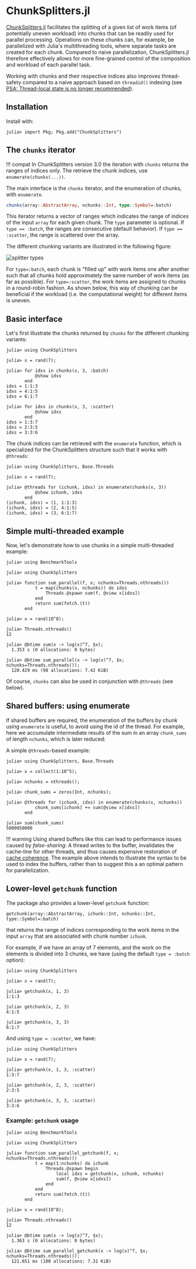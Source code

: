 # ChunkSplitters.jl

[ChunkSplitters.jl](https://github.com/m3g/ChunkSplitters.jl) facilitates the splitting of a given list of work items (of potentially uneven workload) into chunks that can be readily used for parallel processing. Operations on these chunks can, for example, be parallelized with Julia's multithreading tools, where separate tasks are created for each chunk. Compared to naive parallelization, ChunkSplitters.jl therefore effectively allows for more fine-grained control of the composition and workload of each parallel task.

Working with chunks and their respective indices also improves thread-safety compared to a naive approach based on `threadid()` indexing (see [PSA: Thread-local state is no longer recommended](https://julialang.org/blog/2023/07/PSA-dont-use-threadid/)). 

## Installation

Install with:
```julia-repl
julia> import Pkg; Pkg.add("ChunkSplitters")
```

## The `chunks` iterator

!!! compat
    In ChunkSplitters version 3.0 the iteration with `chunks` returns the ranges of indices only. The retrieve
    the chunk indices, use `enumerate(chunks(...))`. 

The main interface is the `chunks` iterator, and the enumeration of chunks, with `enumerate`.

```julia
chunks(array::AbstractArray, nchunks::Int, type::Symbol=:batch)
```
This iterator returns a vector of ranges which indicates the range of indices of the input `array` for each given chunk. The `type` parameter is optional. If `type == :batch`, the ranges are consecutive (default behavior). If `type == :scatter`, the range is scattered over the array.

The different chunking variants are illustrated in the following figure: 

![splitter types](./assets/splitters.svg)

For `type=:batch`, each chunk is "filled up" with work items one after another such that all chunks hold approximately the same number of work items (as far as possible). For `type=:scatter`, the work items are assigned to chunks in a round-robin fashion. As shown below, this way of chunking can be beneficial if the workload (i.e. the computational weight) for different items is uneven. 

## Basic interface

Let's first illustrate the chunks returned by `chunks` for the different chunking variants:

```jldoctest
julia> using ChunkSplitters

julia> x = rand(7);

julia> for idxs in chunks(x, 3, :batch)
           @show idxs
       end
idxs = 1:1:3
idxs = 4:1:5
idxs = 6:1:7

julia> for idxs in chunks(x, 3, :scatter)
           @show idxs
       end
idxs = 1:3:7
idxs = 2:3:5
idxs = 3:3:6
```

The chunk indices can be retrieved with the `enumerate` function, which is specialized
for the ChunkSplitters structure such that it works with `@threads`: 

```julia-repl
julia> using ChunkSplitters, Base.Threads

julia> x = rand(7);

julia> @threads for (ichunk, idxs) in enumerate(chunks(x, 3))
           @show ichunk, idxs
       end
(ichunk, idxs) = (1, 1:1:3)
(ichunk, idxs) = (2, 4:1:5)
(ichunk, idxs) = (3, 6:1:7)
```

## Simple multi-threaded example

Now, let's demonstrate how to use chunks in a simple multi-threaded example:

```julia-repl
julia> using BenchmarkTools

julia> using ChunkSplitters

julia> function sum_parallel(f, x; nchunks=Threads.nthreads())
           t = map(chunks(x, nchunks)) do idxs
               Threads.@spawn sum(f, @view x[idxs])
           end
           return sum(fetch.(t))
       end

julia> x = rand(10^8);

julia> Threads.nthreads()
12

julia> @btime sum(x -> log(x)^7, $x);
  1.353 s (0 allocations: 0 bytes)

julia> @btime sum_parallel(x -> log(x)^7, $x; nchunks=Threads.nthreads());
  120.429 ms (98 allocations: 7.42 KiB)
```
Of course, `chunks` can also be used in conjunction with `@threads` (see below).

## Shared buffers: using enumerate

If shared buffers are required, the enumeration of the buffers by
chunk using `enumerate` is useful, to avoid using the id of the thread. For example,
here we accumulate intermediate results of the sum in an array
`chunk_sums` of length `nchunks`, which is later reduced:

A simple `@threads`-based example:
```jldoctest
julia> using ChunkSplitters, Base.Threads

julia> x = collect(1:10^5);

julia> nchunks = nthreads();

julia> chunk_sums = zeros(Int, nchunks);

julia> @threads for (ichunk, idxs) in enumerate(chunks(x, nchunks))
           chunk_sums[ichunk] += sum(@view x[idxs])
       end

julia> sum(chunk_sums)
5000050000
```

!!! warning
    Using shared buffers like this can lead to performance issues caused by *false-sharing*:
    A thread writes to the buffer, invalidates the cache-line for other threads, and thus causes expensive restoration of [cache coherence](https://en.wikipedia.org/wiki/Cache_coherence).
    The example above intends to illustrate the syntax to be used to index the buffers, rather than
    to suggest this a an optimal pattern for parallelization. 

## Lower-level `getchunk` function 

The package also provides a lower-level `getchunk` function:
```julia-repl
getchunk(array::AbstractArray, ichunk::Int, nchunks::Int, type::Symbol=:batch)
```
that returns the range of indices corresponding to the work items in the input `array` that are associated with chunk number `ichunk`. 

For example, if we have an array of 7 elements, and the work on the elements is divided
into 3 chunks, we have (using the default `type = :batch` option):

```jldoctest
julia> using ChunkSplitters

julia> x = rand(7);

julia> getchunk(x, 1, 3)
1:1:3

julia> getchunk(x, 2, 3)
4:1:5

julia> getchunk(x, 3, 3)
6:1:7
```

And using `type = :scatter`, we have:

```jldoctest
julia> using ChunkSplitters 

julia> x = rand(7);

julia> getchunk(x, 1, 3, :scatter)
1:3:7

julia> getchunk(x, 2, 3, :scatter)
2:3:5

julia> getchunk(x, 3, 3, :scatter)
3:3:6
```

### Example: `getchunk` usage

```julia-repl
julia> using BenchmarkTools

julia> using ChunkSplitters

julia> function sum_parallel_getchunk(f, x; nchunks=Threads.nthreads())
           t = map(1:nchunks) do ichunk
               Threads.@spawn begin
                   local idxs = getchunk(x, ichunk, nchunks)
                   sum(f, @view x[idxs])
               end
           end
           return sum(fetch.(t))
       end

julia> x = rand(10^8);

julia> Threads.nthreads()
12

julia> @btime sum(x -> log(x)^7, $x);
  1.363 s (0 allocations: 0 bytes)

julia> @btime sum_parallel_getchunk(x -> log(x)^7, $x; nchunks=Threads.nthreads());
  121.651 ms (100 allocations: 7.31 KiB)
```
